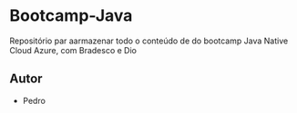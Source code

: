 # Bootcamp-Java
Repositório par aarmazenar todo o conteúdo de do bootcamp Java Native Cloud Azure, com Bradesco e Dio  

## Autor
- Pedro